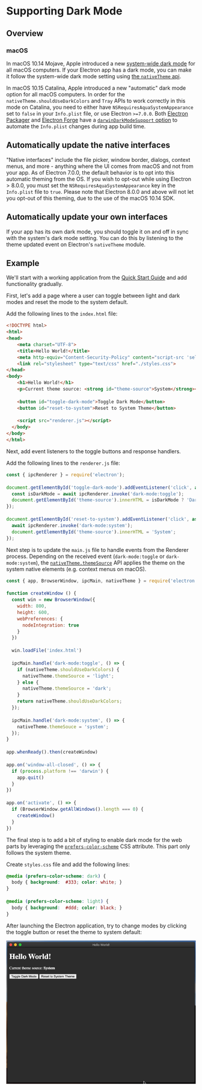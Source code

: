 # Supporting Dark Mode

## Overview

### macOS

In macOS 10.14 Mojave, Apple introduced a new [system-wide dark mode][system-wide-dark-mode]
for all macOS computers. If your Electron app has a dark mode, you can make it
follow the system-wide dark mode setting using
[the `nativeTheme` api](../api/native-theme.md).

In macOS 10.15 Catalina, Apple introduced a new "automatic" dark mode option
for all macOS computers. In order for the `nativeTheme.shouldUseDarkColors` and
`Tray` APIs to work correctly in this mode on Catalina, you need to either have
`NSRequiresAquaSystemAppearance` set to `false` in your `Info.plist` file, or
use Electron `>=7.0.0`. Both [Electron Packager][electron-packager] and
[Electron Forge][electron-forge] have a
[`darwinDarkModeSupport` option][packager-darwindarkmode-api]
to automate the `Info.plist` changes during app build time.

## Automatically update the native interfaces

"Native interfaces" include the file picker, window border, dialogs, context
menus, and more - anything where the UI comes from macOS and not from your
app. As of Electron 7.0.0, the default behavior is to opt into this automatic
theming from the OS. If you wish to opt-out while using Electron &gt; 8.0.0,
you must set the `NSRequiresAquaSystemAppearance` key in the `Info.plist` file
to `true`. Please note that Electron 8.0.0 and above will not let you opt-out
of this theming, due to the use of the macOS 10.14 SDK.

## Automatically update your own interfaces

If your app has its own dark mode, you should toggle it on and off in sync with
the system's dark mode setting. You can do this by listening to the theme
updated event on Electron's `nativeTheme` module.

## Example

We'll start with a working application from the
[Quick Start Guide](quick-start.md) and add functionality gradually.

First, let's add a page where a user can toggle between light and dark modes
and reset the mode to the system default.

Add the following lines to the `index.html` file:

```html
<!DOCTYPE html>
<html>
<head>
    <meta charset="UTF-8">
    <title>Hello World!</title>
    <meta http-equiv="Content-Security-Policy" content="script-src 'self' 'unsafe-inline';" />
    <link rel="stylesheet" type="text/css" href="./styles.css">
</head>
<body>
    <h1>Hello World!</h1>
    <p>Current theme source: <strong id="theme-source">System</strong></p>
    
    <button id="toggle-dark-mode">Toggle Dark Mode</button>
    <button id="reset-to-system">Reset to System Theme</button>

    <script src="renderer.js"></script>
  </body>
</body>
</html>
```

Next, add event listeners to the toggle buttons and response handlers.

Add the following lines to the `renderer.js` file:

```js
const { ipcRenderer } = require('electron');

document.getElementById('toggle-dark-mode').addEventListener('click', async () => {
  const isDarkMode = await ipcRenderer.invoke('dark-mode:toggle');
  document.getElementById('theme-source').innerHTML = isDarkMode ? 'Dark' : 'Light';
});

document.getElementById('reset-to-system').addEventListener('click', async () => {
  await ipcRenderer.invoke('dark-mode:system');
  document.getElementById('theme-source').innerHTML = 'System';
});
```

Next step is to update the `main.js` file to handle events from the Renderer
process. Depending on the received event (`dark-mode:toggle` or
`dark-mode:system`), the [`nativeTheme.themeSource`](../api/native-theme.md#nativethemethemesource)
API applies the theme on the system native elements (e.g. context menus on macOS).

```js
const { app, BrowserWindow, ipcMain, nativeTheme } = require('electron')

function createWindow () {
  const win = new BrowserWindow({
    width: 800,
    height: 600,
    webPreferences: {
      nodeIntegration: true
    }
  })

  win.loadFile('index.html')

  ipcMain.handle('dark-mode:toggle', () => {
    if (nativeTheme.shouldUseDarkColors) {
      nativeTheme.themeSource = 'light';
    } else {
      nativeTheme.themeSource = 'dark';
    }
    return nativeTheme.shouldUseDarkColors;
  });

  ipcMain.handle('dark-mode:system', () => {
    nativeTheme.themeSouce = 'system';
  });
}

app.whenReady().then(createWindow)

app.on('window-all-closed', () => {
  if (process.platform !== 'darwin') {
    app.quit()
  }
})

app.on('activate', () => {
  if (BrowserWindow.getAllWindows().length === 0) {
    createWindow()
  }
})
```

The final step is to add a bit of styling to enable dark mode for the web parts
by leveraging the [`prefers-color-scheme`][prefer-color-scheme] CSS attribute.
This part only follows the system theme.

Create `styles.css` file and add the following lines:

```css
@media (prefers-color-scheme: dark) {
  body { background:  #333; color: white; }
}

@media (prefers-color-scheme: light) {
  body { background:  #ddd; color: black; }
}
```

After launching the Electron application, try to change modes by clicking the
toggle button or reset the theme to system default:

![Dark Mode](../images/dark_mode.gif)

[system-wide-dark-mode]: https://developer.apple.com/design/human-interface-guidelines/macos/visual-design/dark-mode/
[electron-forge]: https://www.electronforge.io/
[electron-packager]: https://github.com/electron/electron-packager
[packager-darwindarkmode-api]: https://electron.github.io/electron-packager/master/interfaces/electronpackager.options.html#darwindarkmodesupport
[prefer-color-scheme]: https://developer.mozilla.org/en-US/docs/Web/CSS/@media/prefers-color-scheme
